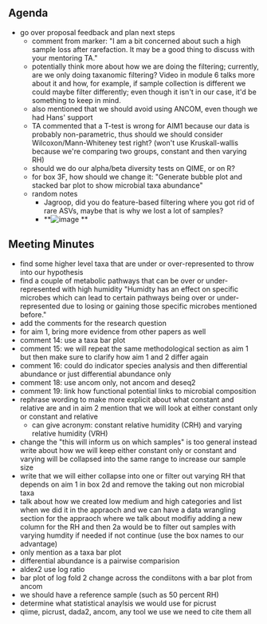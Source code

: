 ## Agenda
- go over proposal feedback and plan next steps 
  - comment from marker:  "I am a bit concerned about such a high sample loss after rarefaction. It may be a good thing to discuss with your mentoring TA."
  - potentially think more about how we are doing the filtering; currently, are we only doing taxanomic filtering? Video in module 6 talks more about it and how, for example, if sample collection is different we could maybe filter differently; even though it isn't in our case, it'd be something to keep in mind.
  - also mentioned that we should avoid using ANCOM, even though we had Hans' support
  - TA commented that a T-test is wrong for AIM1 because our data is probably non-parametric, thus should we should consider Wilcoxon/Mann-Whiteney test right? (won't use Kruskall-wallis because we're comparing two groups, constant and then varying RH)
  - should we do our alpha/beta diversity tests on QIME, or on R?
  - for box 3F, how should we change it: "Generate bubble plot and stacked bar plot to show microbial taxa abundance" 
  - random notes
    - Jagroop, did you do feature-based filtering where you got rid of rare ASVs, maybe that is why we lost a lot of samples?   
    - **![image](https://github.com/user-attachments/assets/1b566b25-ab0e-4117-9358-b73a62785ebe)
**


## Meeting Minutes

- find some higher level taxa that are under or over-represented to throw into our hypothesis
- find a couple of metabolic pathways that can be over or under-represented with high humidity "Humidty has an effect on specific microbes which can lead to certain pathways being over or under-represented due to losing or gaining those specific microbes mentioned before."
- add the comments for the research question
- for aim 1, bring more evidence from other papers as well
- comment 14: use a taxa bar plot
- comment 15: we will repeat the same methodological section as aim 1 but then make sure to clarify how aim 1 and 2 differ again
- comment 16: could do indicator species analysis and then differential abundance or just differential abundance only
- comment 18: use ancom only, not ancom and deseq2
- comment 19: link how functional potential links to microbial composition
- rephrase wording to make more explicit about what constant and relative are and in aim 2 mention that we will look at either constant only or constant and relative
  - can give acronym: constant relative humidity (CRH) and varying relative humidity (VRH)
- change the "this will inform us on which samples" is too general instead write about how we will keep either constant only or constant and varying will be collapsed into the same range to increase our sample size
- write that we will either collapse into one or filter out varying RH that depends on aim 1 in box 2d and remove the taking out non microbial taxa
- talk about how we created low medium and high categories and list when we did it in the appraoch and we can have a data wrangling section for the appraoch where we talk about modifiy adding a new column for the RH and then 2a would be to filter out samples with varying humdity if needed if not continue (use the box names to our advantage)
- only mention as a taxa bar plot
- differential abundance is a pairwise comparision
- aldex2 use log ratio
- bar plot of log fold 2 change across the condiitons with a bar plot from ancom
- we should have a reference sample (such as 50 percent RH)
- determine what statistical anaylsis we would use for picrust
- qiime, picrust, dada2, ancom, any tool we use we need to cite them all
